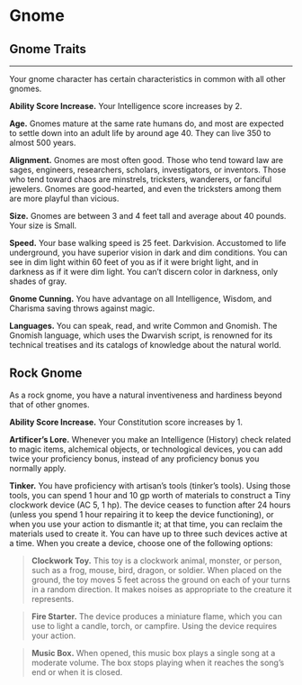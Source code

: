# Gnome 
## Gnome Traits 
- - -
Your gnome character has certain characteristics in common with all other gnomes. 

**Ability Score Increase.** Your Intelligence score increases by 2. 

**Age.** Gnomes mature at the same rate humans do, and most are expected to settle down into an adult life by around age 40. They can live 350 to almost 500 years. 

**Alignment.** Gnomes are most often good. Those who tend toward law are sages, engineers, researchers, scholars, investigators, or inventors. Those who tend toward chaos are minstrels, tricksters, wanderers, or fanciful jewelers. Gnomes are good-hearted, and even the tricksters among them are more playful than vicious. 

**Size.** Gnomes are between 3 and 4 feet tall and average about 40 pounds. Your size is Small.

**Speed.** Your base walking speed is 25 feet. Darkvision. Accustomed to life underground, you have superior vision in dark and dim conditions. You can see in dim light within 60 feet of you as if it were bright light, and in darkness as if it were dim light. You can’t discern color in darkness, only shades of gray. 

**Gnome Cunning.** You have advantage on all Intelligence, Wisdom, and Charisma saving throws against magic. 

**Languages.** You can speak, read, and write Common and Gnomish. The Gnomish language, which uses the Dwarvish script, is renowned for its technical treatises and its catalogs of knowledge about the natural world. 

## Rock Gnome 
As a rock gnome, you have a natural inventiveness and hardiness beyond that of other gnomes. 

**Ability Score Increase.** Your Constitution score increases by 1.

**Artificer’s Lore.** Whenever you make an Intelligence (History) check related to magic items, alchemical objects, or technological devices, you can add twice your proficiency bonus, instead of any proficiency bonus you normally apply. 

**Tinker.** You have proficiency with artisan’s tools (tinker’s tools). Using those tools, you can spend 1 hour and 10 gp worth of materials to construct a Tiny clockwork device (AC 5, 1 hp). The device ceases to function after 24 hours (unless you spend 1 hour repairing it to keep the device functioning), or when you use your action to dismantle it; at that time, you can reclaim the materials used to create it. You can have up to three such devices active at a time. 
When you create a device, choose one of the following options: 
>**Clockwork Toy.** This toy is a clockwork animal, monster, or person, such as a frog, mouse, bird, dragon, or soldier. When placed on the ground, the toy moves 5 feet across the ground on each of your turns in a random direction. It makes noises as appropriate to the creature it represents. 

>**Fire Starter.** The device produces a miniature flame, which you can use to light a candle, torch, or campfire. Using the device requires your action. 

>**Music Box.** When opened, this music box plays a single song at a moderate volume. The box stops playing when it reaches the song’s end or when it is closed.
